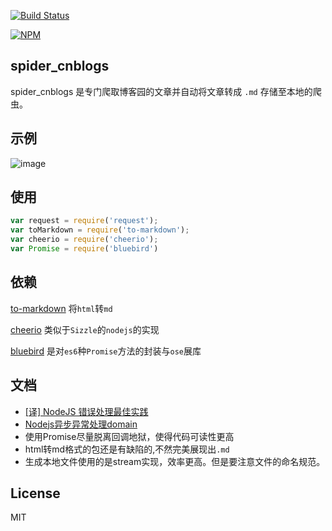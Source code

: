 [![Build Status](https://travis-ci.org/zhaoqize/node-cnblogs-spider.svg?branch=master)](https://travis-ci.org/zhaoqize/node-cnblogs-spider)

[![NPM](https://nodei.co/npm/node-cnblogs-spider.png?downloads=true)](https://nodei.co/npm/node-cnblogs-spider/)

## spider_cnblogs
spider_cnblogs 是专门爬取博客园的文章并自动将文章转成 `.md` 存储至本地的爬虫。


## 示例
![image](http://images.cnblogs.com/cnblogs_com/zqzjs/885846/o_2016-11-27_171319.png)

## 使用
```js
var request = require('request');
var toMarkdown = require('to-markdown');
var cheerio = require('cheerio');
var Promise = require('bluebird')
```

## 依赖
[to-markdown]() 将`html`转`md`

[cheerio]() 类似于`Sizzle`的`nodejs`的实现

[bluebird]() 是对`es6`种`Promise`方法的封装与`ose`展库


## 文档
- [[译] NodeJS 错误处理最佳实践](https://segmentfault.com/a/1190000002741935)
- [Nodejs异步异常处理domain](http://blog.fens.me/nodejs-core-domain/)
- 使用Promise尽量脱离回调地狱，使得代码可读性更高
- html转md格式的包还是有缺陷的,不然完美展现出`.md`
- 生成本地文件使用的是stream实现，效率更高。但是要注意文件的命名规范。

## License
MIT
